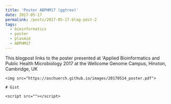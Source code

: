 ```yaml
---
title: 'Poster ABPHM17 (ggtree)'
date: 2017-05-17
permalink: /posts/2017-05-17-blog-post-2
tags:
  - bioinformatics
  - poster
  - plasmid
  - ABPHM17
---
```


This blogpost links to the poster presented at 'Applied Bioinformatics and Public Health Microbiology 2017 at the Wellcome Genome Campus, Hinxton, Cambridge, UK

```
<img src="https://aschuerch.github.io/images/20170514_poster.pdf">
 
# Gist

<script src=""></script>
